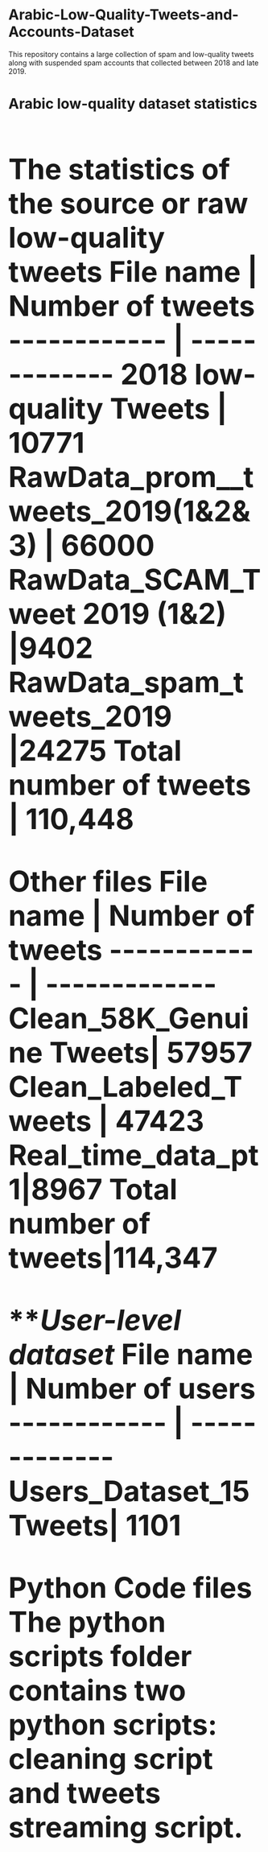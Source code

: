 # Arabic-Low-Quality-Tweets-and-Accounts-Dataset
This repository contains a large collection of spam and low-quality tweets along with suspended spam accounts that collected between 2018 and late 2019.

**<h1>Arabic low-quality dataset statistics<h1>**
**The statistics of the source or raw low-quality tweets**
File name | Number of tweets
------------ | -------------
2018 low-quality Tweets | 10771
RawData_prom__tweets_2019(1&2&3) | 66000
RawData_SCAM_Tweet 2019 (1&2) |9402
RawData_spam_tweets_2019 |24275
Total number of tweets | 110,448

**Other files**
File name | Number of tweets
------------ | -------------
Clean_58K_Genuine Tweets| 57957
Clean_Labeled_Tweets | 47423
Real_time_data_pt1|8967
Total number of tweets|114,347

***User-level dataset*
File name | Number of users
------------ | -------------
Users_Dataset_15Tweets| 1101


**Python Code files**
The python scripts folder contains two python scripts: cleaning script and tweets streaming script.
